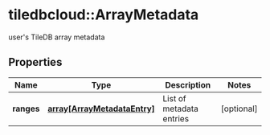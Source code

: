 # tiledbcloud::ArrayMetadata

user's TileDB array metadata
## Properties
Name | Type | Description | Notes
------------ | ------------- | ------------- | -------------
**ranges** | [**array[ArrayMetadataEntry]**](ArrayMetadataEntry.md) | List of metadata entries | [optional] 



